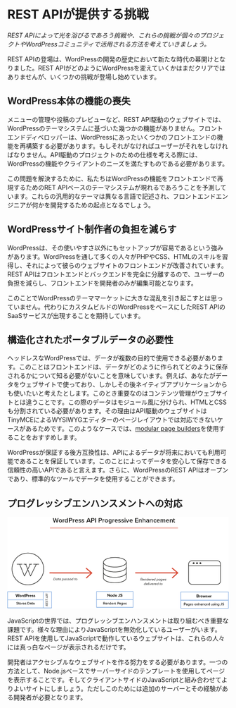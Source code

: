 # REST APIが提供する挑戦

*REST APIによって光を浴びるであろう挑戦や、これらの挑戦が個々のプロジェクトやWordPressコミュニティで活用される方法を考えていきましょう。*

REST APIの登場は、WordPressの開発の歴史において新たな時代の幕開けとなりました。REST APIがどのようにWordPressを変えていくかはまだクリアではありませんが、いくつかの挑戦が登場し始めています。

## WordPress本体の機能の喪失

メニューの管理や投稿のプレビューなど、REST API駆動のウェブサイトでは、WordPressのテーマシステムに基づいた幾つかの機能がありません。フロントエンドディベロッパーは、WordPressにあったいくつかのフロントエンドの機能を再構築する必要があります。もしそれがなければユーザーがそれをしなければなりません。API駆動のプロジェクトのための仕様を考える際には、WordPressの機能やクライアントのニーズを満たすものである必要があります。

この問題を解決するために、私たちはWordPressの機能をフロントエンドで再現するためのRET APIベースのテーマシステムが現れるであろうことを予測しています。これらの汎用的なテーマは異なる言語で記述され、フロントエンドエンジニアが何かを開発するための起点となるでしょう。

## WordPressサイト制作者の負担を減らす

WordPressは、その使いやすさ以外にもセットアップが容易であるという強みがあります。WordPressを通して多くの人々がPHPやCSS、HTMLのスキルを習得し、それによって彼らのウェブサイトのフロントエンドが改善されています。REST APIはフロントエンドとバックエンドを完全に分離するので、ユーザーの負担を減らし、フロントエンドを開発者のみが編集可能となります。

このことでWordPressのテーママーケットに大きな混乱を引き起こすとは思っていません。代わりにカスタムビルドのWordPressをベースにしたREST APIのSaaSサービスが出現することを期待しています。

## 構造化されたポータブルデータの必要性

ヘッドレスなWordPressでは、データが複数の目的で使用できる必要があります。このことはフロントエンドは、データがどのように作られてどのように保存されるかについて知る必要がないことを意味しています。例えば、あなたがデータをウェブサイトで使っており、しかしその後ネイティブアプリケーションからも使いたいと考えたとします。このとき重要なのはコンテンツ管理がウェブサイトとは違うことです。この際のデータはモジュール風に分けられ、HTMLとCSSも分割されている必要があります。その理由はAPI駆動のウェブサイトはTinyMCEによるWYSIWYGエディターのページレイアウトでは対応できないケースがあるためです。このようなケースでは、[modular page builders](https://github.com/humanmade/modular-page-builder)を使用することをおすすめします。

WordPressが保証する後方互換性は、APIによるデータが将来においても利用可能であることを保証しています。このことによってデータを安心して保存できる信頼性の高いAPIであると言えます。さらに、WordPressのREST APIはオープンであり、標準的なツールでデータを使用することができます。

## プログレッシブエンハンスメントへの対応
![WordPressデータをNode.jsサーバー経由でフロントエンドに配信する](images/progressive.png)

JavaScriptの世界では、プログレッシブエンハンスメントは取り組むべき重要な課題です。様々な理由によりJavaScriptを無効化しているユーザーがいます。REST APIを使用してJavaScriptで動作しているウェブサイトは、これらの人々には真っ白なページが表示されるだけです。

開発者はアクセシブルなウェブサイトを作る努力をする必要があります。一つの方法として、Node.jsベースでサーバーサイドのテンプレートを使用してページを表示することです。そしてクライアントサイドのJavaScriptと組み合わせてよりよいサイトにしましょう。ただしこのためには追加のサーバーとその経験がある開発者が必要となります。
